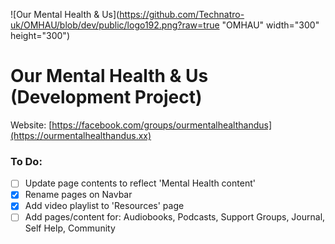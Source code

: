 ![Our Mental Health & Us](https://github.com/Technatro-uk/OMHAU/blob/dev/public/logo192.png?raw=true "OMHAU"  width="300" height="300")

# Our Mental Health & Us (Development Project)

Website: [https://facebook.com/groups/ourmentalhealthandus](https://ourmentalhealthandus.xx)

### To Do:

- [ ] Update page contents to reflect 'Mental Health content'
- [x] Rename pages on Navbar
- [x] Add video playlist to 'Resources' page
- [ ] Add pages/content for: Audiobooks, Podcasts, Support Groups, Journal, Self Help, Community